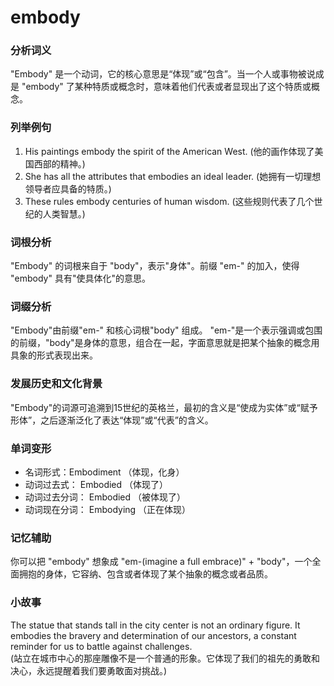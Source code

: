 # embody

### 分析词义

  

"Embody" 是一个动词，它的核心意思是“体现”或“包含”。当一个人或事物被说成是 "embody" 了某种特质或概念时，意味着他们代表或者显现出了这个特质或概念。

  

### 列举例句

  

1.  His paintings embody the spirit of the American West. (他的画作体现了美国西部的精神。)
2.  She has all the attributes that embodies an ideal leader. (她拥有一切理想领导者应具备的特质。)
3.  These rules embody centuries of human wisdom. (这些规则代表了几个世纪的人类智慧。)

  

### 词根分析

  

"Embody" 的词根来自于 "body"，表示"身体"。前缀 "em-" 的加入，使得 "embody" 具有"使具体化"的意思。

  

### 词缀分析

  

"Embody"由前缀"em-" 和核心词根"body" 组成。 "em-"是一个表示强调或包围的前缀，"body"是身体的意思，组合在一起，字面意思就是把某个抽象的概念用具象的形式表现出来。

  

### 发展历史和文化背景

  

"Embody"的词源可追溯到15世纪的英格兰，最初的含义是“使成为实体”或“赋予形体”，之后逐渐泛化了表达“体现”或“代表”的含义。

  

### 单词变形

  

*   名词形式：Embodiment （体现，化身）
*   动词过去式： Embodied （体现了）
*   动词过去分词： Embodied （被体现了）
*   动词现在分词： Embodying （正在体现）

  

### 记忆辅助

  

你可以把 "embody" 想象成 "em-(imagine a full embrace)" + "body"，一个全面拥抱的身体，它容纳、包含或者体现了某个抽象的概念或者品质。

  

### 小故事

  

The statue that stands tall in the city center is not an ordinary figure. It embodies the bravery and determination of our ancestors, a constant reminder for us to battle against challenges.  
(站立在城市中心的那座雕像不是一个普通的形象。它体现了我们的祖先的勇敢和决心，永远提醒着我们要勇敢面对挑战。)
